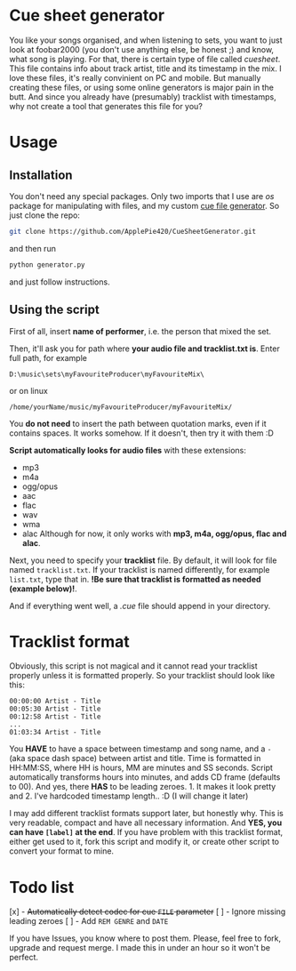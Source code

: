 # Cue sheet generator
You like your songs organised, and when listening to sets, you want to just look at foobar2000 (you don't use anything else, be honest ;) and know, what song is playing. For that, there is certain type of file called _cuesheet_. This file contains info about track artist, title and its timestamp in the mix. I love these files, it's really convinient on PC and mobile. But manually creating these files, or using some online generators is major pain in the butt. And since you already have (presumably) tracklist with timestamps, why not create a tool that generates this file for you?

# Usage
## Installation
You don't need any special packages. Only two imports that I use are _os_ package for manipulating with files, and my custom [cue file generator](cuefilegenerator.py). So just clone the repo:
```bash
git clone https://github.com/ApplePie420/CueSheetGenerator.git
```

and then run

```bash
python generator.py
```

and just follow instructions.

## Using the script
First of all, insert __name of performer__, i.e. the person that mixed the set.

Then, it'll ask you for path where __your audio file and tracklist.txt is__. Enter full path, for example
```
D:\music\sets\myFavouriteProducer\myFavouriteMix\
```
or on linux
```
/home/yourName/music/myFavouriteProducer/myFavouriteMix/
```
You __do not need__ to insert the path between quotation marks, even if it contains spaces. It works somehow. If it doesn't, then try it with them :D

__Script automatically looks for audio files__ with these extensions:
- mp3
- m4a
- ogg/opus
- aac
- flac
- wav
- wma
- alac
Although for now, it only works with __mp3, m4a, ogg/opus, flac and alac__.

Next, you need to specify your __tracklist__ file. By default, it will look for file named `tracklist.txt`. If your tracklist is named differently, for example `list.txt`, type that in. __!Be sure that tracklist is formatted as needed (example below)!__.

And if everything went well, a _.cue_ file should append in your directory.

# Tracklist format
Obviously, this script is not magical and it cannot read your tracklist properly unless it is formatted properly. So your tracklist should look like this:
```
00:00:00 Artist - Title
00:05:30 Artist - Title
00:12:58 Artist - Title
...
01:03:34 Artist - Title
```

You __HAVE__ to have a space between timestamp and song name, and a ` - ` (aka space dash space) between artist and title. 
Time is formatted in HH:MM:SS, where HH is hours, MM are minutes and SS seconds. Script automatically transforms hours into minutes, and adds CD frame (defaults to 00). And yes, there __HAS__ to be leading zeroes. 1. It makes it look pretty and 2. I've hardcoded timestamp length.. :D (I will change it later)

I may add different tracklist formats support later, but honestly why. This is very readable, compact and have all necessary information. And __YES, you can have `[label]` at the end__. If you have problem with this tracklist format, either get used to it, fork this script and modify it, or create other script to convert your format to mine. 

# Todo list
[x] - ~~Automatically detect codec for cue `FILE` parameter~~
[ ] - Ignore missing leading zeroes
[ ] - Add `REM GENRE` and `DATE`

If you have Issues, you know where to post them. Please, feel free to fork, upgrade and request merge. I made this in under an hour so it won't be perfect.